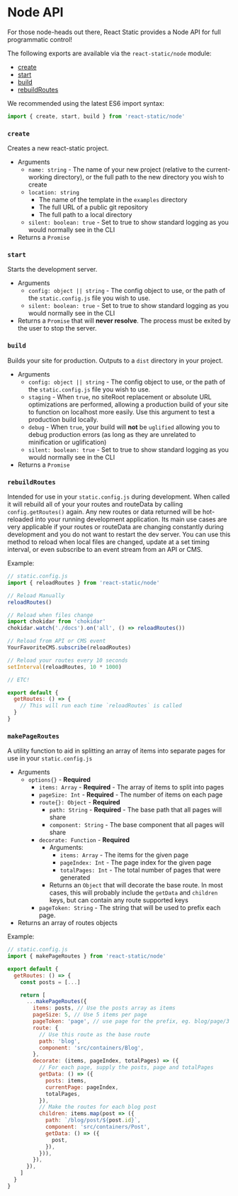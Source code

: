 # Node API

For those node-heads out there, React Static provides a Node API for full programmatic control!

The following exports are available via the `react-static/node` module:

* [create](#create)
* [start](#start)
* [build](#build)
* [rebuildRoutes](#rebuildroutes)

We recommended using the latest ES6 import syntax:

```javascript
import { create, start, build } from 'react-static/node'
```

### `create`

Creates a new react-static project.

* Arguments
  * `name: string` - The name of your new project (relative to the current-working directory), or the full path to the new directory you wish to create
  * `location: string`
    * The name of the template in the `examples` directory
    * The full URL of a public git repository
    * The full path to a local directory
  * `silent: boolean: true` - Set to true to show standard logging as you would normally see in the CLI
* Returns a `Promise`

### `start`

Starts the development server.

* Arguments
  * `config: object || string` - The config object to use, or the path of the `static.config.js` file you wish to use.
  * `silent: boolean: true` - Set to true to show standard logging as you would normally see in the CLI
* Returns a `Promise` that will **never resolve**. The process must be exited by the user to stop the server.

### `build`

Builds your site for production. Outputs to a `dist` directory in your project.

* Arguments
  * `config: object || string` - The config object to use, or the path of the `static.config.js` file you wish to use.
  * `staging` - When `true`, no siteRoot replacement or absolute URL optimizations are performed, allowing a production build of your site to function on localhost more easily. Use this argument to test a production build locally.
  * `debug` - When `true`, your build will **not** be `uglified` allowing you to debug production errors (as long as they are unrelated to minification or uglification)
  * `silent: boolean: true` - Set to true to show standard logging as you would normally see in the CLI
* Returns a `Promise`

### `rebuildRoutes`

Intended for use in your `static.config.js` during development. When called it will rebuild all of your your routes and routeData by calling `config.getRoutes()` again. Any new routes or data returned will be hot-reloaded into your running development application. Its main use cases are very applicable if your routes or routeData are changing constantly during development and you do not want to restart the dev server. You can use this method to reload when local files are changed, update at a set timing interval, or even subscribe to an event stream from an API or CMS.

Example:

```javascript
// static.config.js
import { reloadRoutes } from 'react-static/node'

// Reload Manually
reloadRoutes()

// Reload when files change
import chokidar from 'chokidar'
chokidar.watch('./docs').on('all', () => reloadRoutes())

// Reload from API or CMS event
YourFavoriteCMS.subscribe(reloadRoutes)

// Reload your routes every 10 seconds
setInterval(reloadRoutes, 10 * 1000)

// ETC!

export default {
  getRoutes: () => {
    // This will run each time `reloadRoutes` is called
  }
}
```

### `makePageRoutes`

A utility function to aid in splitting an array of items into separate pages for use in your `static.config.js`

* Arguments
  * `options{}` - **Required**
    * `items: Array` - **Required** - The array of items to split into pages
    * `pageSize: Int` - **Required** - The number of items on each page
    * `route{}: Object` - **Required**
      * `path: String` - **Required** - The base path that all pages will share
      * `component: String` - The base component that all pages will share
    * `decorate: Function` - **Required**
      * Arguments:
        * `items: Array` - The items for the given page
        * `pageIndex: Int` - The page index for the given page
        * `totalPages: Int` - The total number of pages that were generated
      * Returns an `Object` that will decorate the base route. In most cases, this will probably include the `getData` and `children` keys, but can contain any route supported keys
    * `pageToken: String` - The string that will be used to prefix each page.
* Returns an array of routes objects

Example:

```javascript
// static.config.js
import { makePageRoutes } from 'react-static/node'

export default {
  getRoutes: () => {
    const posts = [...]

    return [
      ...makePageRoutes({
        items: posts, // Use the posts array as items
        pageSize: 5, // Use 5 items per page
        pageToken: 'page', // use page for the prefix, eg. blog/page/3
        route: {
          // Use this route as the base route
          path: 'blog',
          component: 'src/containers/Blog',
        },
        decorate: (items, pageIndex, totalPages) => ({
          // For each page, supply the posts, page and totalPages
          getData: () => ({
            posts: items,
            currentPage: pageIndex,
            totalPages,
          }),
          // Make the routes for each blog post
          children: items.map(post => ({
            path: `/blog/post/${post.id}`,
            component: 'src/containers/Post',
            getData: () => ({
              post,
            }),
          })),
        }),
      }),
    ]
  }
}
```
